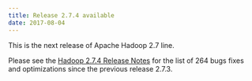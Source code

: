 ```yaml
---
title: Release 2.7.4 available
date: 2017-08-04
---
```

<!---
  Licensed under the Apache License, Version 2.0 (the "License");
  you may not use this file except in compliance with the License.
  You may obtain a copy of the License at

   https://www.apache.org/licenses/LICENSE-2.0

  Unless required by applicable law or agreed to in writing, software
  distributed under the License is distributed on an "AS IS" BASIS,
  WITHOUT WARRANTIES OR CONDITIONS OF ANY KIND, either express or implied.
  See the License for the specific language governing permissions and
  limitations under the License. See accompanying LICENSE file.
-->

This is the next release of Apache Hadoop 2.7 line.

Please see the [Hadoop 2.7.4 Release Notes](https://hadoop.apache.org/docs/r2.7.4/hadoop-project-dist/hadoop-common/releasenotes.html) for the list of 264 bugs fixes and optimizations since the previous release 2.7.3.        
